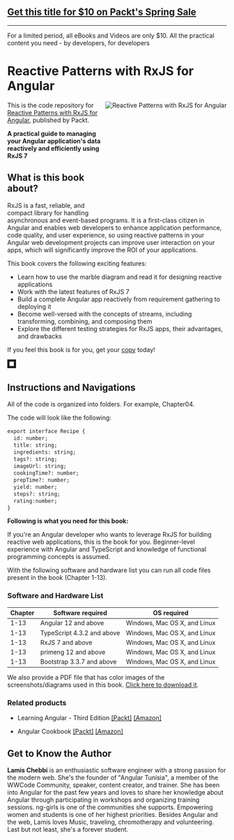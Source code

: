 ## [Get this title for $10 on Packt's Spring Sale](https://www.packt.com/B17797?utm_source=github&utm_medium=packt-github-repo&utm_campaign=spring_10_dollar_2022)
-----
For a limited period, all eBooks and Videos are only $10. All the practical content you need \- by developers, for developers

# Reactive Patterns with RxJS for Angular

<a href="https://www.packtpub.com/product/reactive-patterns-with-rxjs-for-angular/9781801811514?utm_source=github&utm_medium=repository&utm_campaign=9781801811514"><img src="https://static.packt-cdn.com/products/9781801811514/cover/smaller" alt="Reactive Patterns with RxJS for Angular" height="256px" align="right"></a>

This is the code repository for [Reactive Patterns with RxJS for Angular](https://www.packtpub.com/product/reactive-patterns-with-rxjs-for-angular/9781801811514?utm_source=github&utm_medium=repository&utm_campaign=9781801811514), published by Packt.

**A practical guide to managing your Angular application's data reactively and efficiently using RxJS 7**

## What is this book about?
RxJS is a fast, reliable, and compact library for handling asynchronous and event-based programs. It is a first-class citizen in Angular and enables web developers to enhance application performance, code quality, and user experience, so using reactive patterns in your Angular web development projects can improve user interaction on your apps, which will significantly improve the ROI of your applications.

This book covers the following exciting features: 
* Learn how to use the marble diagram and read it for designing reactive applications
* Work with the latest features of RxJS 7
* Build a complete Angular app reactively from requirement gathering to deploying it
* Become well-versed with the concepts of streams, including transforming, combining, and composing them
* Explore the different testing strategies for RxJS apps, their advantages, and drawbacks

If you feel this book is for you, get your [copy](https://www.amazon.com/dp/1801811512) today!

<a href="https://www.packtpub.com/?utm_source=github&utm_medium=banner&utm_campaign=GitHubBanner"><img src="https://raw.githubusercontent.com/PacktPublishing/GitHub/master/GitHub.png" 
alt="https://www.packtpub.com/" border="5" /></a>


## Instructions and Navigations
All of the code is organized into folders. For example, Chapter04.

The code will look like the following:
```
export interface Recipe {
  id: number;
  title: string;
  ingredients: string;
  tags?: string;
  imageUrl: string;
  cookingTime?: number;
  prepTime?: number;
  yield: number;
  steps?: string;
  rating:number;
}
```

**Following is what you need for this book:**

If you're an Angular developer who wants to leverage RxJS for building reactive web applications, this is the book for you. Beginner-level experience with Angular and TypeScript and knowledge of functional programming concepts is assumed.

With the following software and hardware list you can run all code files present in the book (Chapter 1-13).

### Software and Hardware List

| Chapter  | Software required                   | OS required                        |
| -------- | ------------------------------------| -----------------------------------|
| 1-13     | Angular 12 and above                | Windows, Mac OS X, and Linux       |
| 1-13     | TypeScript 4.3.2 and above          | Windows, Mac OS X, and Linux       |
| 1-13     | RxJS 7 and above                    | Windows, Mac OS X, and Linux       |
| 1-13     | primeng 12 and above                | Windows, Mac OS X, and Linux       |
| 1-13     | Bootstrap 3.3.7 and above           | Windows, Mac OS X, and Linux       |



We also provide a PDF file that has color images of the screenshots/diagrams used in this book. [Click here to download it](https://static.packt-cdn.com/downloads/9781801811514_ColorImages.pdf).


### Related products <Other books you may enjoy>
* Learning Angular - Third Edition [[Packt]](https://www.packtpub.com/product/learning-angular-third-edition/9781839210662?utm_source=github&utm_medium=repository&utm_campaign=9781839210662) [[Amazon]](https://www.amazon.com/dp/1839210664)

* Angular Cookbook [[Packt]](https://www.packtpub.com/product/angular-cookbook/9781838989439?utm_source=github&utm_medium=repository&utm_campaign=9781838989439) [[Amazon]](https://www.amazon.com/dp/1838989439)

## Get to Know the Author
**Lamis Chebbi**
is an enthusiastic software engineer with a strong passion for the modern web. She's the founder of "Angular Tunisia", a member of the WWCode Community, speaker, content creator, and trainer. She has been into Angular for the past few years and loves to share her knowledge about Angular through participating in workshops and organizing training sessions. ng-girls is one of the communities she supports. Empowering women and students is one of her highest priorities. Besides Angular and the web, Lamis loves Music, traveling, chromotherapy and volunteering. Last but not least, she's a forever student.




